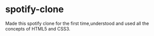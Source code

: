 # spotify-clone
Made this spotify clone for the first time,understood and used all the concepts of HTML5 and CSS3.
